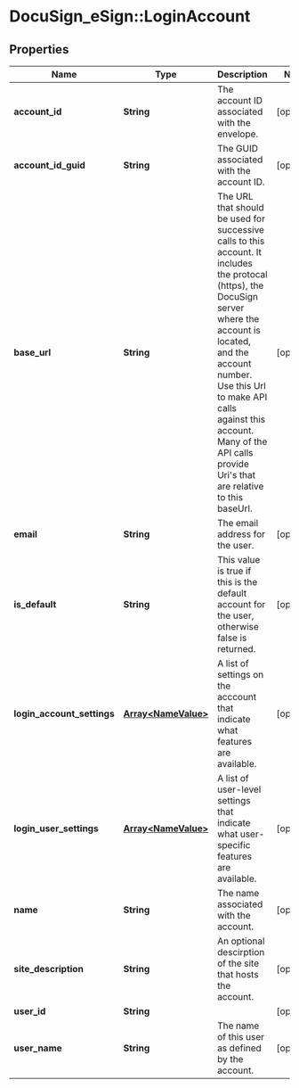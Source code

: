 # DocuSign_eSign::LoginAccount

## Properties
Name | Type | Description | Notes
------------ | ------------- | ------------- | -------------
**account_id** | **String** | The account ID associated with the envelope. | [optional] 
**account_id_guid** | **String** | The GUID associated with the account ID. | [optional] 
**base_url** | **String** | The URL that should be used for successive calls to this account. It includes the protocal (https), the DocuSign server where the account is located, and the account number. Use this Url to make API calls against this account. Many of the API calls provide Uri&#39;s that are relative to this baseUrl. | [optional] 
**email** | **String** | The email address for the user. | [optional] 
**is_default** | **String** | This value is true if this is the default account for the user, otherwise false is returned. | [optional] 
**login_account_settings** | [**Array&lt;NameValue&gt;**](NameValue.md) | A list of settings on the acccount that indicate what features are available. | [optional] 
**login_user_settings** | [**Array&lt;NameValue&gt;**](NameValue.md) | A list of user-level settings that indicate what user-specific features are available. | [optional] 
**name** | **String** | The name associated with the account. | [optional] 
**site_description** | **String** | An optional descirption of the site that hosts the account. | [optional] 
**user_id** | **String** |  | [optional] 
**user_name** | **String** | The name of this user as defined by the account. | [optional] 


